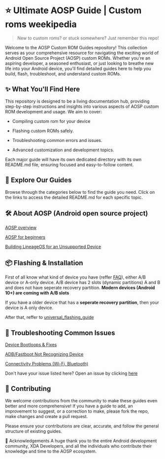 # ⭐ Ultimate AOSP Guide | Custom roms weekipedia
> New to custom roms? or stuck somewhere? Just remember this repo!


Welcome to the AOSP Custom ROM Guides repository! This collection serves as your comprehensive resource for navigating the exciting world of Android Open Source Project (AOSP) custom ROMs. Whether you're an aspiring developer, a seasoned enthusiast, or just looking to breathe new life into your Android device, you'll find detailed guides here to help you build, flash, troubleshoot, and understand custom ROMs.

## ✨ What You'll Find Here
This repository is designed to be a living documentation hub, providing step-by-step instructions and insights into various aspects of AOSP custom ROM development and usage. We aim to cover:

- Compiling custom rom for your device

- Flashing custom ROMs safely.

- Troubleshooting common errors and issues.

- Advanced customization and development topics.

Each major guide will have its own dedicated directory with its own README.md file, ensuring focused and easy-to-follow content.

## 🚀 Explore Our Guides
Browse through the categories below to find the guide you need. Click on the links to access the detailed README.md for each specific topic.

## 🛠️ About AOSP (Android open source project)
[AOSP overview](https://source.android.com/docs/setup/about)

[AOSP for beginners](https://medium.com/@jaaveeth.developer/android-open-source-project-for-beginners-9c79313b46ce)

[Building LineageOS for an Unsupported Device](https://medium.com/@daltonfury42/building-lineageos-for-your-device-a7d26ab50549)


## 📦 Flashing & Installation
First of all know what kind of device you have (reffer [FAQ](/FAQs.md)), either A/B device or A-only device. A/B device has 2 slots (dynamic partitions) A and B and does not have seperate recovery partition.
**Modern devices (Android 10+) are coming with A/B slots**

If you have a older device that has a **seperate recovery partition**, then your device is A only device.

After that, reffer to [universal_flashing_guide](universal_flashing-instrutions.md)


## 🐛 Troubleshooting Common Issues

[Device Bootloops & Fixes](/troubleshoots/bootloops.md)

[ADB/Fastboot Not Recognizing Device](/troubleshoots/adb-fastboot-fix.md)

[Connectivity Problems (Wi-Fi, Bluetooth)](/troubleshoots/firmware.md)

Don't have your issue listed here? Open an issue by clicking [here](https://github.com/thepriyanshujangid/aosp_guide/issues/new)


## 🤝 Contributing
We welcome contributions from the community to make these guides even better and more comprehensive! If you have a guide to add, an improvement to suggest, or a correction to make, please fork the repo, make changes and create a pull request.

Please ensure your contributions are clear, accurate, and follow the general structure of existing guides.


🙏 Acknowledgements
A huge thank you to the entire Android development community, XDA Developers, and all the individuals who contribute their knowledge and time to the AOSP ecosystem.
